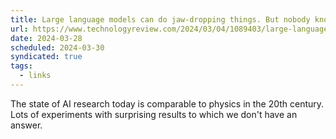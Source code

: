 ```yaml
---
title: Large language models can do jaw-dropping things. But nobody knows exactly why.
url: https://www.technologyreview.com/2024/03/04/1089403/large-language-models-amazing-but-nobody-knows-why/
date: 2024-03-28
scheduled: 2024-03-30
syndicated: true
tags:
  - links
---
```


The state of AI research today is comparable to physics in the 20th century. Lots of experiments with surprising results to which we don't have an answer.
